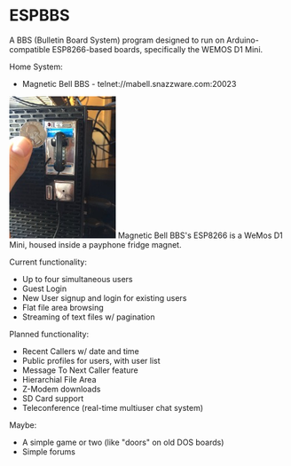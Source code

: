 ESPBBS
======

A BBS (Bulletin Board System) program designed to run on Arduino-compatible ESP8266-based boards, specifically the WEMOS D1 Mini.

Home System:
* Magnetic Bell BBS - telnet://mabell.snazzware.com:20023

![Magnetic Bell BBS, housed inside a retro payphone fridge magnet.](media/magnetic_bell.jpg?raw=true "Magnetic Bell BBS")
Magnetic Bell BBS's ESP8266 is a WeMos D1 Mini, housed inside a payphone fridge magnet.

Current functionality:
* Up to four simultaneous users
* Guest Login
* New User signup and login for existing users
* Flat file area browsing
* Streaming of text files w/ pagination

Planned functionality:
* Recent Callers w/ date and time
* Public profiles for users, with user list
* Message To Next Caller feature
* Hierarchial File Area
* Z-Modem downloads
* SD Card support
* Teleconference (real-time multiuser chat system)

Maybe:
* A simple game or two (like "doors" on old DOS boards)
* Simple forums
